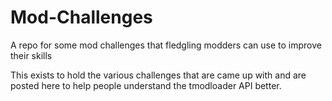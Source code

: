 # Mod-Challenges
A repo for some mod challenges that fledgling modders can use to improve their skills

This exists to hold the various challenges that are came up with and are posted here to help people understand the tmodloader API better.
